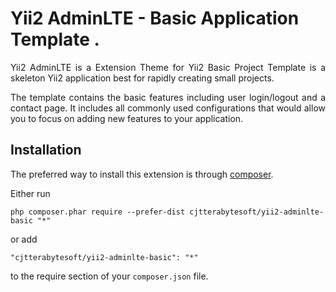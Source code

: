 Yii2 AdminLTE - Basic Application Template .
============================================

<p style="text-align: justify">Yii2 AdminLTE is a Extension Theme for Yii2 Basic Project Template is a skeleton 
Yii2 application best for rapidly creating small projects.</p>
                                       
<p style="text-align: justify">The template contains the basic features including user login/logout and a contact page. 
It includes all commonly used configurations that would allow you to focus on adding new features to your application.</p>

Installation
------------

The preferred way to install this extension is through [composer](http://getcomposer.org/download/).

Either run

```
php composer.phar require --prefer-dist cjtterabytesoft/yii2-adminlte-basic "*"
```

or add

```
"cjtterabytesoft/yii2-adminlte-basic": "*"
```

to the require section of your `composer.json` file.

